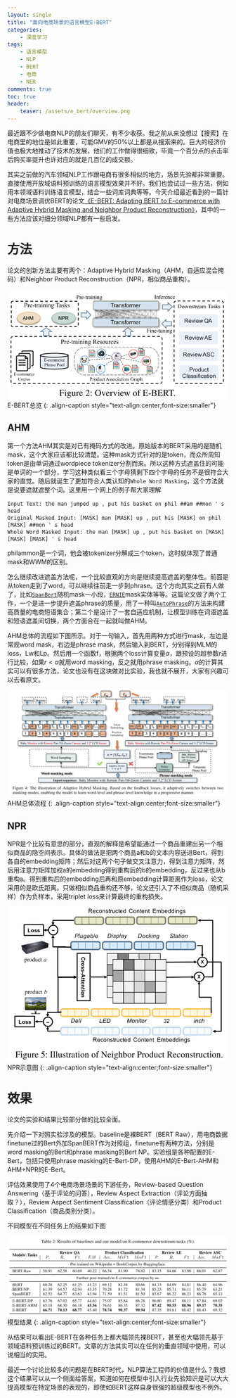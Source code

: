 ```yaml
---
layout: single
title: "面向电商场景的语言模型E-BERT"
categories: 
    - 深度学习
tags: 
    - 语言模型
    - NLP
    - BERT
    - 电商
    - NER
comments: true
toc: true
header:
    teaser: /assets/e_bert/overview.png
---
```


最近跟不少做电商NLP的朋友们聊天，有不少收获。我之前从来没想过【搜索】在电商里的地位是如此重要，可能GMV的50%以上都是从搜索来的。巨大的经济价值也极大地推动了技术的发展，他们的工作做得很细致，毕竟一个百分点的点击率后购买率提升也许对应的就是几百亿的成交额。

其实之前做的汽车领域NLP工作跟电商有很多相似的地方，场景先验都非常重要。直接使用开放域语料预训练的语言模型效果并不好。我们也尝试过一些方法，例如用本领域语料训练语言模型，结合一些词库词典等等。今天介绍最近看到的一篇针对电商场景调优BERT的论文[《E-BERT: Adapting BERT to E-commerce with Adaptive Hybrid Masking and Neighbor Product Reconstruction》](https://arxiv.org/pdf/2009.02835 "E-BERT: Adapting BERT to E-commerce with Adaptive Hybrid Masking and Neighbor Product Reconstruction")，其中的一些方法应该对细分领域NLP都有一些启发。

# 方法
论文的创新方法主要有两个：Adaptive Hybrid Masking（AHM，自适应混合掩码）和Neighbor Product Reconstruction（NPR，相似商品重构）。

![E-BERT总览](/assets/e_bert/overview.png)
E-BERT总览
{: .align-caption style="text-align:center;font-size:smaller"}

## AHM
第一个方法AHM其实是对已有掩码方式的改进。原始版本的BERT采用的是随机mask，这个大家应该都比较清楚。这种mask方式针对的是token，而众所周知token是由单词通过wordpiece tokenizer分割而来。所以这种方式遮盖住的可能是单词的一个部分，学习这种类似看三个字母猜剩下四个字母的任务不是很符合大家的直觉。随后就诞生了更加符合人类认知的`Whole Word Masking`，这个方法就是说要遮就遮整个词。这里用一个网上的例子帮大家理解

```
Input Text: the man jumped up , put his basket on phil ##am ##mon ' s head
Original Masked Input: [MASK] man [MASK] up , put his [MASK] on phil [MASK] ##mon ' s head
Whole Word Masked Input: the man [MASK] up , put his basket on [MASK] [MASK] [MASK] ' s head
```

philammon是一个词，他会被tokenizer分解成三个token，这时就体现了普通mask和WWM的区别。

怎么继续改进遮盖方法呢，一个比较直观的方向是继续提高遮盖的整体性。前面是从token走到了word，可以继续往前走一步到phrase。这个方向其实之前有人做了，比如[`SpanBert`](http://arxiv.org/abs/1907.10529 "SpanBERT: Improving Pre-training by Representing and Predicting Spans")随机mask一小段，[`ERNIE`](http://arxiv.org/abs/1905.07129 "ERNIE: Enhanced Language Representation with Informative Entities")mask实体等等。这篇论文做了两个工作，一个是进一步提升遮盖phrase的质量，用了一种叫[`AutoPhrase`](https://github.com/shangjingbo1226/AutoPhrase "AutoPhrase")的方法来构建高质量的电商短语集合；第二个是设计了一套自适应机制，让模型训练在词语遮盖和短语遮盖间切换，两个方面合在一起就叫做AHM。

AHM总体的流程如下图所示。对于一句输入，首先用两种方式进行mask，左边是常规word mask，右边是phrase mask，然后输入到BERT，分别得到MLM的loss，Lw和Lp。然后用一个函数f，根据两个loss计算变量$\alpha$，跟预设的超参数$r$进行比较，如果$r<\alpha$就用word masking，反之就用phrase masking。$\alpha$的计算其实可以有很多方法，论文也没有在这块做对比实验，我也就不展开，大家有兴趣可以去看原文。

![AHM总体流程](/assets/e_bert/AHM.png)
AHM总体流程
{: .align-caption style="text-align:center;font-size:smaller"}

## NPR
NPR是个比较有意思的部分，直观的解释是希望能通过一个商品重建出另一个相似商品的隐空间表示。具体的做法是把两个商品a和b的文本内容送进Bert，得到各自的embedding矩阵；然后对这两个句子做交叉注意力，得到注意力矩阵，然后用注意力矩阵加权a的embedding得到重构后的b的embedding，反过来也从b重构a。得到重构后的embedding后再和原embedding计算距离作为loss，论文采用的是欧氏距离。只做相似商品重构还不够，论文还引入了不相似商品（随机采样）作为负样本，采用triplet loss来计算最终的重构损失。

![NPR示意图](/assets/e_bert/NPR.png)
NPR示意图
{: .align-caption style="text-align:center;font-size:smaller"}

# 效果
论文的实验和结果比较部分做的比较全面。

先介绍一下对照实验涉及的模型。baseline是裸BERT（BERT Raw），用电商数据finetune过的Bert外加SpanBERT作为对照组，finetune有两种方法，分别是word masking的Bert和phrase masking的Bert NP。实验组是各种配置的E-Bert，包括只使用phrase masking的E-Bert-DP，使用AHM的E-Bert-AHM和AHM+NPR的E-Bert。

评估效果使用了4个电商场景场景的下游任务，Review-based Question Answering（基于评论的问答），Review Aspect Extraction（评论方面抽取？），Review Aspect Sentiment Classification（评论情感分类）和Product Classification（商品类别分类）。

不同模型在不同任务上的结果如下图

![模型结果](/assets/e_bert/result.png)
模型结果
{: .align-caption style="text-align:center;font-size:smaller"}

从结果可以看出E-BERT在各种任务上都大幅领先裸BERT，甚至也大幅领先基于领域语料预训练过的BERT。文章的方法其实可以在任何的垂直领域中使用，可以说相当的实用。

最近一个讨论比较多的问题是在BERT时代，NLP算法工程师的价值是什么？我想这个结果可以从一个侧面给答案，知道如何在模型中引入行业先验知识是可以大大提高模型在特定场景的表现的，即使如BERT这样自身很强的超级模型也不例外。